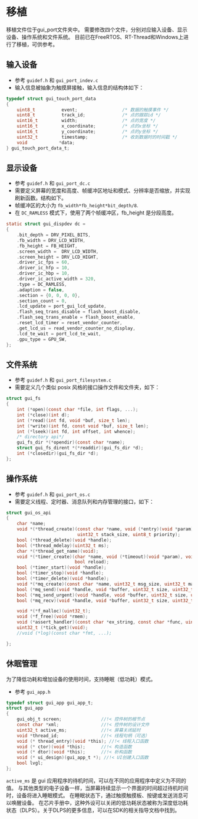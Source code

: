 # 移植

移植文件位于gui_port文件夹中。
需要修改四个文件，分别对应输入设备、显示设备、操作系统和文件系统。
目前已在FreeRTOS、RT-Thread和Windows上进行了移植，可供参考。
## 输入设备

- 参考 ``guidef.h`` 和 ``gui_port_indev.c``
- 输入信息被抽象为触摸屏接触，输入信息的结构体如下：

```C
typedef struct gui_touch_port_data
{
    uint8_t          event;                 /* 数据的触摸事件 */
    uint8_t          track_id;              /* 点的跟踪id */
    uint16_t         width;                 /* 点的宽度 */
    uint16_t         x_coordinate;          /* 点的x坐标 */
    uint16_t         y_coordinate;          /* 点的y坐标 */
    uint32_t         timestamp;             /* 收到数据时的时间戳 */
    void            *data;
} gui_touch_port_data_t;
```

## 显示设备

- 参考 ``guidef.h`` 和 ``gui_port_dc.c``
- 需要定义屏幕的宽度和高度、帧缓冲区地址和模式、分辨率是否缩放，并实现刷新函数。结构如下。
- 帧缓冲区的大小为 ```fb_width*fb_height*bit_depth/8```.
- 在 ```DC_RAMLESS``` 模式下，使用了两个帧缓冲区，fb_height 是分段高度。

```C
static struct gui_dispdev dc =
{
    .bit_depth = DRV_PIXEL_BITS,
    .fb_width = DRV_LCD_WIDTH,
    .fb_height = FB_HEIGHT,
    .screen_width =  DRV_LCD_WIDTH,
    .screen_height = DRV_LCD_HIGHT,
    .driver_ic_fps = 60,
    .driver_ic_hfp = 10,
    .driver_ic_hbp = 10,
    .driver_ic_active_width = 320,
    .type = DC_RAMLESS,
    .adaption = false,
    .section = {0, 0, 0, 0},
    .section_count = 0,
    .lcd_update = port_gui_lcd_update,
    .flash_seq_trans_disable = flash_boost_disable,
    .flash_seq_trans_enable = flash_boost_enable,
    .reset_lcd_timer = reset_vendor_counter,
    .get_lcd_us = read_vendor_counter_no_display,
    .lcd_te_wait = port_lcd_te_wait,
    .gpu_type = GPU_SW,
};
```

## 文件系统

- 参考 ``guidef.h`` 和 ``gui_port_filesystem.c``
- 需要定义几个类似 posix 风格的接口操作文件和文件夹，如下：

```C
struct gui_fs
{
    int (*open)(const char *file, int flags, ...);
    int (*close)(int d);
    int (*read)(int fd, void *buf, size_t len);
    int (*write)(int fd, const void *buf, size_t len);
    int (*lseek)(int fd, int offset, int whence);
    /* directory api*/
    gui_fs_dir *(*opendir)(const char *name);
    struct gui_fs_dirent *(*readdir)(gui_fs_dir *d);
    int (*closedir)(gui_fs_dir *d);
};
```

## 操作系统

- 参考 ``guidef.h`` 和 ``gui_port_os.c``
- 需要定义线程、定时器、消息队列和内存管理的接口，如下：

```C
struct gui_os_api
{
    char *name;
    void *(*thread_create)(const char *name, void (*entry)(void *param), void *param,
                           uint32_t stack_size, uint8_t priority);
    bool (*thread_delete)(void *handle);
    bool (*thread_mdelay)(uint32_t ms);
    char *(*thread_get_name)(void);
    void *(*timer_create)(char *name, void (*timeout)(void *param), void *param, uint32_t time,
                          bool reload);
    bool (*timer_start)(void *handle);
    bool (*timer_stop)(void *handle);
    bool (*timer_delete)(void *handle);
    void *(*mq_create)(const char *name, uint32_t msg_size, uint32_t max_msgs);
    bool (*mq_send)(void *handle, void *buffer, uint32_t size, uint32_t timeout);
    bool (*mq_send_urgent)(void *handle, void *buffer, uint32_t size, uint32_t timeout);
    bool (*mq_recv)(void *handle, void *buffer, uint32_t size, uint32_t timeout);

    void *(*f_malloc)(uint32_t);
    void (*f_free)(void *rmem);
    void (*assert_handler)(const char *ex_string, const char *func, uint32_t line);
    uint32_t (*tick_get)(void);
    //void (*log)(const char *fmt, ...);

};
```

## 休眠管理

为了降低功耗和增加设备的使用时间，支持睡眠（低功耗）模式。

- 参考 ``gui_app.h``

```C
typedef struct gui_app gui_app_t;
struct gui_app
{
    gui_obj_t screen;               //!< 控件树的根节点
    const char *xml;                //!< 控件树的设计文件
    uint32_t active_ms;             //!< 屏幕关闭延时
    void *thread_id;                //!< 线程句柄（可选）
    void (* thread_entry)(void *this); //!< 线程入口函数
    void (* ctor)(void *this);      //!< 构造函数
    void (* dtor)(void *this);      //!< 析构函数
    void (* ui_design)(gui_app_t *); //!< UI创建入口函数
    bool lvgl;
};
```

``active_ms`` 是 gui 应用程序的待机时间，可以在不同的应用程序中定义为不同的值。
与其他类型的电子设备一样，当屏幕持续显示一个界面的时间超过待机时间时，设备将进入睡眠模式。
在睡眠状态下，通过触摸触摸板、按键或发送消息可以唤醒设备。
在芯片手册中，这种外设可以关闭的低功耗状态被称为深度低功耗状态（DLPS）。关于DLPS的更多信息，可以在SDK的相关指导文档中找到。
